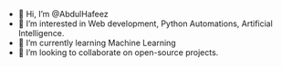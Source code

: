 - 👋 Hi, I’m @AbdulHafeez
- 👀 I’m interested in Web development, Python Automations, Artificial Intelligence.
- 🌱 I’m currently learning Machine Learning
- 💞️ I’m looking to collaborate on open-source projects.

<!---
AbdulHafeez2004/AbdulHafeez2004 is a ✨ special ✨ repository because its `README.md` (this file) appears on your GitHub profile.
You can click the Preview link to take a look at your changes.
--->
